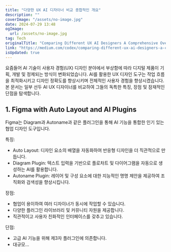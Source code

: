 ```yaml
---
title: "다양한 UX AI 디자이너 비교 종합적인 개요"
description: ""
coverImage: "/assets/no-image.jpg"
date: 2024-07-29 13:48
ogImage:
  url: /assets/no-image.jpg
tag: Tech
originalTitle: "Comparing Different UX AI Designers A Comprehensive Overview"
link: "https://medium.com/codex/comparing-different-ux-ai-designers-a-comprehensive-overview-1096411d0d10"
isUpdated: true
---
```


요즘들어 AI 기술이 사용자 경험(UX) 디자인 분야에서 부상함에 따라 디지털 제품이 기획, 개발 및 정제되는 방식이 변화되었습니다. AI를 활용한 UX 디자인 도구는 작업 흐름을 최적화시키고 디자인 정확도를 향상시키며 전체적인 사용자 경험을 향상시켰습니다. 본 문서는 일부 선두 AI UX 디자이너를 비교하여 그들의 독특한 특징, 장점 및 잠재적인 단점을 탐색합니다.

## 1. Figma with Auto Layout and AI Plugins

Figma는 Diagram과 Autoname과 같은 플러그인을 통해 AI 기능을 통합한 인기 있는 협업 디자인 도구입니다.

특징:

<!-- cozy-coder - 수평 -->

<ins class="adsbygoogle"
     style="display:block"
     data-ad-client="ca-pub-4877378276818686"
     data-ad-slot="1107185301"
     data-ad-format="auto"
     data-full-width-responsive="true"></ins>

<script>
     (adsbygoogle = window.adsbygoogle || []).push({});
</script>

- Auto Layout: 디자인 요소의 배열을 자동화하여 반응형 디자인을 더 직관적으로 만듭니다.
- Diagram Plugin: 텍스트 입력을 기반으로 플로차트 및 다이어그램을 자동으로 생성하는 AI를 활용합니다.
- Autoname Plugin: 레이어 및 구성 요소에 대한 지능적인 명명 제안을 제공하여 조직화와 검색성을 향상시킵니다.

장점:

- 협업이 용이하여 여러 디자이너가 동시에 작업할 수 있습니다.
- 다양한 플러그인 라이브러리 및 커뮤니티 자원을 제공합니다.
- 직관적이고 사용자 친화적인 인터페이스를 갖추고 있습니다.

단점:

<!-- cozy-coder - 수평 -->

<ins class="adsbygoogle"
     style="display:block"
     data-ad-client="ca-pub-4877378276818686"
     data-ad-slot="1107185301"
     data-ad-format="auto"
     data-full-width-responsive="true"></ins>

<script>
     (adsbygoogle = window.adsbygoogle || []).push({});
</script>

- 고급 AI 기능을 위해 제3자 플러그인에 의존합니다.
- 대규모...
